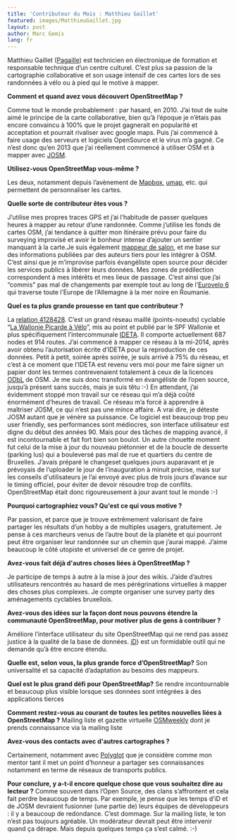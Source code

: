 ```yaml
---
title: 'Contributeur du Mois : Matthieu Gaillet'
featured: images/MatthieuGaillet.jpg
layout: post
author: Marc Gemis
lang: fr
---
```


Matthieu Gaillet ([Pagaille](https://www.openstreetmap.org/user/Pagaille)) est technicien en électronique de formation et responsable technique d’un centre culturel. C’est plus sa passion de la cartographie collaborative et son usage intensif de ces cartes lors de ses randonnées à vélo ou à pied qui le motive à mapper.

**Comment et quand avez vous découvert OpenStreetMap ?**

Comme tout le monde probablement : par hasard, en 2010. J’ai tout de suite aimé le principe de la carte collaborative, bien qu’à l’époque je n’étais pas encore convaincu à 100% que le projet gagnerait en popularité et acceptation et pourrait rivaliser avec google maps. Puis j’ai commencé à faire usage des serveurs et logiciels OpenSource et le virus m’a gagné. 
Ce n’est donc qu’en 2013 que j’ai réellement commencé à utiliser OSM et à mapper avec [JOSM](http://josm.openstreetmap.de/).

**Utilisez-vous OpenStreetMap vous-même ?**

Les deux, notamment depuis l’avènement de [Mapbox](https://www.mapbox.com/), [umap](http://umap.openstreetmap.fr/), etc. qui permettent de personnaliser les cartes.

**Quelle sorte de contributeur êtes vous ?**

J’utilise mes propres traces GPS et j’ai l’habitude de passer quelques heures à mapper au retour d’une randonnée. Comme j’utilise les fonds de cartes OSM, j’ai tendance à quitter mon itinéraire prévu pour faire du surveying improvisé et avoir le bonheur intense d’ajouter un sentier manquant à la carte.Je suis également [mappeur de salon](http://wiki.openstreetmap.org/wiki/Armchair_mapping), et me base sur des informations publiées par des auteurs tiers pour les intégrer à OSM. C’est ainsi que je m’improvise parfois évangéliste open source pour décider les services publics à libérer leurs données. 
Mes zones de prédilection correspondent à mes intérêts et mes lieux de passage. C’est ainsi que j’ai “commis" pas mal de changements par exemple tout au long de l’[Eurovelo 6](http://www.eurovelo.com/en/eurovelos/eurovelo-6) qui traverse toute l’Europe de l’Allemagne à la mer noire en Roumanie.

**Quel es ta plus grande prouesse en tant que contributeur ?**

La [relation 4128428](http://www.openstreetmap.org/relation/4128428). C’est un grand réseau maillé (points-noeuds) cyclable “[La Wallonie Picarde à Vélo](http://www.visitwapi.be/divers/nature-et-balades/la-wapi-a-velo/article/la-wapi-a-velo?lang=fr)”, mis au point et publié par le SPF Wallonie et plus spécifiquement l’intercommunale [IDETA](http://www.ideta.be/). Il comporte actuellement 687 nodes et 914 routes. J’ai commencé à mapper ce réseau à la mi-2014, après avoir obtenu l’autorisation écrite d’IDETA pour la reproduction de ces données. Petit à petit, soirée après soirée, je suis arrivé à 75% du réseau, et c’est à ce moment que l’IDETA est revenu vers moi pour me faire signer un papier dont les termes contrevenaient totalement à ceux de la licences [ODbL](http://opendatacommons.org/licenses/odbl/) de OSM. 
Je me suis donc transformé en évangéliste de l’open source, jusqu’à présent sans succès, mais je suis têtu :-) En attendant, j’ai évidemment stoppé mon travail sur ce réseau qui m’a déjà coûté énormément d’heures de travail.
Ce réseau m’a forcé à apprendre à maîtriser JOSM, ce qui n’est pas une mince affaire. A vrai dire, je déteste JOSM autant que je vénère sa puissance. Ce logiciel est beaucoup trop peu user friendly, ses performances sont médiocres, son interface utilisateur est digne du début des années 90. Mais pour des tâches de mapping avancé, il est incontournable et fait fort bien son boulot. 
Un autre chouette moment fut celui de la mise à jour du nouveau piétonnier et de la boucle de desserte (parking lus) qui a bouleversé pas mal de rue et quartiers du centre de Bruxelles. J’avais préparé le changeset quelques jours auparavant et je prévoyais de l’uploader le jour de l’inauguration à minuit précise, mais sur les conseils d'utilisateurs je l’ai envoyé avec plus de trois jours d’avance sur le timing officiel, pour éviter de devoir résoudre trop de conflits. OpenStreetMap était donc rigoureusement à jour avant tout le monde :-)

**Pourquoi cartographiez vous? Qu'est ce qui vous motive ?**

Par passion, et parce que je trouve extrêmement valorisant de faire partager les résultats d’un hobby a de multiples usagers, gratuitement. Je pense à ces marcheurs venus de l’autre bout de la planète et qui pourront peut être organiser leur randonnée sur un chemin que j’aurai mappé. J’aime beaucoup le côté utopiste et universel de ce genre de projet.

**Avez-vous fait déjà d'autres choses liées à OpenStreetMap ?**

Je participe de temps à autre à la mise à jour des wikis. J’aide d’autres utilisateurs rencontrés au hasard de mes pérégrinations virtuelles à mapper des choses plus complexes. Je compte organiser une survey party des aménagements cyclables bruxellois.

**Avez-vous des idées sur la façon dont nous pouvons étendre la communauté OpenStreetMap, pour motiver plus de gens à contribuer ?**

Améliore l’interface utilisateur du site OpenStreetMap qui ne rend pas assez justice à la qualité de la base de données.
[iD](http://wiki.openstreetmap.org/wiki/ID)) est un formidable outil qui ne demande qu’à être encore étendu.

**Quelle est, selon vous, la plus grande force d’OpenStreetMap?**
Son universalité et sa capacité d’adaptation au besoins des mappeurs.

**Quel est le plus grand défi pour OpenStreetMap?**
Se rendre incontournable et beaucoup plus visible lorsque ses données sont intégrées à des applications tierces

**Comment restez-vous au courant de toutes les petites nouvelles liées à OpenStreetMap ?**
Mailing liste et gazette virtuelle [OSMweekly](http://www.weeklyosm.eu/) dont je prends connaissance via la mailing liste
 
**Avez-vous des contacts avec d'autres cartographes ?**

Certainement, notamment avec [Polyglot](http://www.openstreetmap.org/user/Polyglot) que je considère comme mon mentor tant il met un point d’honneur a partager ses connaissances notamment en terme de réseaux de transports publics.

**Pour conclure, y a-t-il encore quelque chose que vous souhaitez dire au lecteur ?**
Comme souvent dans l’Open Source, des clans s’affrontent et cela fait perdre beaucoup de temps. Par exemple, je pense que les temps d’iD et de JOSM devraient fusionner (une partie de) leurs équipes de développeurs : il y a beaucoup de redondance. C’est dommage.
Sur la mailing liste, le ton n’est pas toujours agréable. Un modérateur devrait peut être intervenir quand ça dérape. Mais depuis quelques temps ça s’est calmé. :-)
